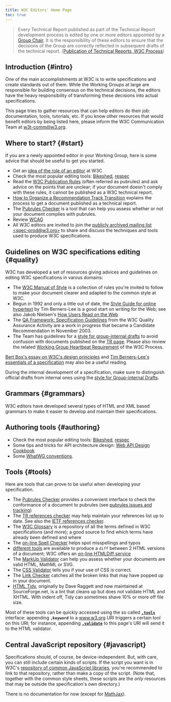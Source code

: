 ```yaml
---
title: W3C Editors' Home Page
toc: true
---
```


> Every Technical Report published as part of the Technical Report development process is edited by one or more editors appointed by a [Group Chair](../chair/). It is the responsibility of these editors to ensure that the decisions of the Group are correctly reflected in subsequent drafts of the technical report. ([Publication of Technical Reports, W3C Process](https://www.w3.org/policies/process/#publication))

## Introduction {#intro}

One of the main accomplishments at W3C is to write specifications and create standards out of them. While the Working Groups at large are responsible for building consensus on the technical decisions, the editors have the heavy responsibility of transforming these decisions into actual specifications.

This page tries to gather resources that can help editors do their job: documentation, tools, tutorials, etc. If you know other resources that would benefit editors by being listed here, please inform the W3C Communication Team at [w3t-comm@w3.org](mailto:w3t-comm@w3.org).

## Where to start? {#start}

If you are a newly appointed editor in your Working Group, here is some advice that should be useful to get you started.

- Get an [idea of the role of an editor](role.md) at W3C
- Check the most popular editing tools: [Bikeshed](https://speced.github.io/bikeshed/), [respec](https://github.com/speced/respec/wiki)
- Read the [W3C Publication Rules](https://www.w3.org/pubrules/doc/) (often referred as pubrules) and ask advice on the points that are unclear; if your document doesn't comply with these rules, it cannot be published as a W3C technical report.
- [How to Organize a Recommendation Track Transition](../transitions/) explains the process to get a document published as a technical report.
- The [Pubrules Checker](https://www.w3.org/pubrules/) is a tool that can help you assess whether or not your document complies with pubrules.
- Review [WCAG](https://www.w3.org/TR/WCAG/)
- All W3C editors are invited to join the [publicly archived mailing list &lt;spec-prod@w3.org&gt;](https://lists.w3.org/Archives/Public/spec-prod/) to share and discuss the techniques and tools used to produce W3C specifications.

## Guidelines on W3C specifications editing {#quality}

W3C has developed a set of resources giving advices and guidelines on editing W3C specifications in varous domains:

- The [W3C Manual of Style](../manual-of-style/) is a collection of rules you're invited to follow to make your document clearer and adapted to the common style at W3C.
- Begun in 1992 and only a little out of date, the [Style Guide for online hypertext](https://www.w3.org/Provider/Style/) by Tim Berners-Lee is a good start on writing for the Web; see also Jakob Nielsen's [How Users Read on the Web](https://www.nngroup.com/articles/how-users-read-on-the-web/)
- The [QA Framework: Specification Guidelines](https://www.w3.org/TR/qaframe-spec/) from the W3C Quality Assurance Activity are a work in progress that became a Candidate Recommendation in November 2003.
- The Team has guidelines for a [style for group-internal drafts](editors-draft.md) to avoid confusion with documents published on the [TR page](https://www.w3.org/TR/). Please also review the related [Working Group Heartbeat Requirement](https://www.w3.org/policies/process/#revising-wd) of the W3C Process.

[Bert Bos's essay on W3C's design principles](https://www.w3.org/People/Bos/DesignGuide/introduction) and [Tim Berners-Lee's essentials of a specification](https://www.w3.org/1999/09/specification) may also be a useful reading.

During the internal development of a specification, make sure to distinguish official drafts from internal ones using the [style for Group-internal Drafts](editors-draft.md).

## Grammars {#grammars}

W3C editors have developed several types of HTML and XML based grammars to make it easier to develop and maintain their specifications.

## Authoring tools {#authoring}

- Check the most popular editing tools: [Bikeshed](https://speced.github.io/bikeshed/), [respec](https://github.com/speced/respec/wiki)
- Some tips and tricks for API architecture design: [Web API Design Cookbook](https://www.w3.org/TR/api-design/)
- Some [WhatWG conventions](https://wiki.whatwg.org/wiki/Specs/howto).

## Tools {#tools}

Here are tools that can prove to be useful when developing your specification.

- The [Pubrules Checker](https://www.w3.org/pubrules/) provides a convenient interface to check the conformance of a document to pubrules (see [pubrules issues and tracking](https://github.com/w3c/specberus/issues))
- The [TR references checker](https://www.w3.org/2004/07/references-checker-ui) may help maintain your references list up to date. See also the [IETF references checker](https://www.w3.org/2007/05/ietf-references-checker).
- The [W3C Glossary](https://www.w3.org/2003/glossary/) is a repository of all the terms defined in W3C specifications (and more); a good source to find which terms have already been defined and where
- The [on-line Spell Checker](https://www.w3.org/2002/01/spellchecker) helps spot misspellings and typos
- [different tools](https://www.w3.org/wiki/HtmlDiff) are available to produce a `diff` between 2 HTML versions of a document; W3C offers an [on-line HTMLDiff service](https://services.w3.org/htmldiff)
- The [MarkUp Validator](https://validator.w3.org/) can help you assess whether your documents are valid HTML, MathML or SVG.
- The [CSS Validator](https://jigsaw.w3.org/css-validator/) tells you if your use of CSS is correct.
- The [Link Checker](https://validator.w3.org/checklink) catches all the broken links that may have popped up in your document.
- [HTML Tidy](https://www.html-tidy.org/), originally by Dave Raggett and now maintained at SourceForge.net, is a lint that cleans up but does not validate HTML and XHTML. With indent off, Tidy can sometimes shave 10% or more off file size.

Most of these tools can be quickly accessed using the so called  **[`,tools`](./,tools)** interface: appending **`,keyword`** to a www.w3.org URI triggers a certain tool on this URI; for instance, appending **[`,validate`](,validate)** to this page's URI will send it to the HTML validator.

## Central JavaScript repository {#javascript}

Specifications should, of course, be device-independent. But, with care, you can still include certain kinds of scripts. If the script you want is in W3C's [repository of common JavaScript libraries](https://www.w3.org/scripts/), you're recommended to link to that repository, rather than make a copy of the script. (Note that, together with the common style sheets, these scripts are the *only* resources that may be outside the specification's own directory.)

There is no documentation for now (except for [MathJax](https://www.w3.org/scripts/MathJax/)).

